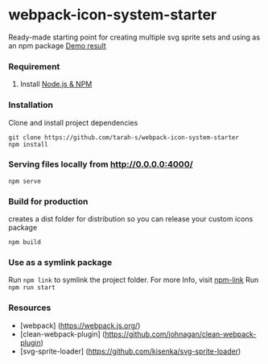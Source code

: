 # webpack-icon-system-starter
Ready-made starting point for creating multiple svg sprite sets and using as an npm package
[Demo result](https://github.com/tarah-s/webpack-icon-system-starter)


### Requirement
1. Install [Node.js & NPM](https://nodejs.org/en/download/)

### Installation 
Clone and install project dependencies
```
git clone https://github.com/tarah-s/webpack-icon-system-starter
npm install
```

### Serving files locally from http://0.0.0.0:4000/
```
npm serve
```

### Build for production
creates a dist folder for distribution so you can release your custom icons package
```
npm build
```

### Use as a symlink package
Run `npm link` to symlink the project folder. For more Info, visit [npm-link](https://docs.npmjs.com/cli/link)
Run `npm run start`

### Resources
* [webpack] (https://webpack.js.org/)
* [clean-webpack-plugin] (https://github.com/johnagan/clean-webpack-plugin)
* [svg-sprite-loader] (https://github.com/kisenka/svg-sprite-loader)
